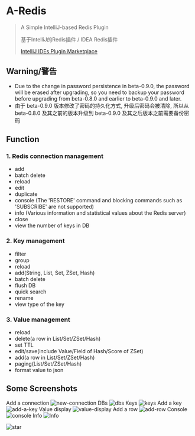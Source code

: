 # A-Redis
> A Simple IntelliJ-based Redis Plugin
> 
> 基于IntelliJ的Redis插件 / IDEA Redis插件
> 
> [IntelliJ IDEs Plugin Marketplace](https://plugins.jetbrains.com/plugin/17595-redis-helper)

## Warning/警告

- Due to the change in password persistence in beta-0.9.0, the password will be erased after upgrading, so you need to backup your password before upgrading from beta-0.8.0 and earlier to beta-0.9.0 and later.
- 由于 beta-0.9.0 版本修改了密码的持久化方式, 升级后密码会被清除, 所以从 beta-0.8.0 及其之前的版本升级到 beta-0.9.0 及其之后版本之前需要备份密码

## Function
### 1. Redis connection management
  - add
  - batch delete
  - reload
  - edit
  - duplicate
  - console (The 'RESTORE' command and blocking commands such as 'SUBSCRIBE' are not supported)
  - info (Various information and statistical values about the Redis server)
  - close
  - view the number of keys in DB

### 2. Key management
  - filter
  - group
  - reload
  - add(String, List, Set, ZSet, Hash)
  - batch delete
  - flush DB
  - quick search
  - rename
  - view type of the key

### 3. Value management
  - reload
  - delete(a row in List/Set/ZSet/Hash)
  - set TTL
  - edit/save(include Value/Field of Hash/Score of ZSet)
  - add(a row in List/Set/ZSet/Hash)
  - paging(List/Set/ZSet/Hash)
  - format value to json

## Some Screenshots
Add a connection
![new-connection](./img/new-connection.png)
DBs
![dbs](./img/dbs.png)
Keys
![keys](./img/keys.png)
Add a key
![add-a-key](./img/add-a-key.png)
Value display
![value-display](./img/value-display.png)
Add a row
![add-row](./img/add-row.png)
Console
![console](./img/console.png)
Info
![Info](./img/info.png)

![star](./img/star.jpg)
